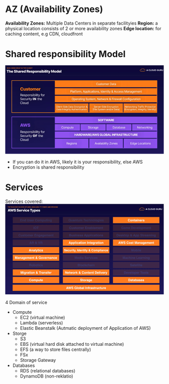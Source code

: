# AZ (Availability Zones)
**Availability Zones:** Multiple Data Centers in separate facilityies
**Region:** a physical location consists of 2 or more availability zones
**Edge location:** for caching content, e.g CDN, cloudfront


# Shared responsibility Model
![](../../../z.Images/Pasted%20image%2020230606141203.png)

- If you can do it in AWS, likely it is your responsibility, else AWS
- Encryption is shared responsibility

# Services

Services covered: 
![](../../../z.Images/Pasted%20image%2020230606140432.png)


4 Domain of service

- Compute
	- EC2 (virtual machine)
	- Lambda (serverless)
	- Elastic Beanstalk (Autmatic deployment of Application of AWS)
- Storge
	- S3
	- EBS (virtual hard disk attached to virtual machine)
	- EFS (a way to store files centrally)
	- FSx
	- Storage Gateway
- Databases
	- RDS (relational databases)
	- DynamoDB (non-reklatio)